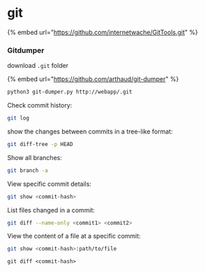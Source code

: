 # git

{% embed url="https://github.com/internetwache/GitTools.git" %}

### Gitdumper

download `.git` folder

{% embed url="https://github.com/arthaud/git-dumper" %}

```sh
python3 git-dumper.py http://webapp/.git
```







Check commit history:

```sh
git log
```

show the changes between commits in a tree-like format:

```sh
git diff-tree -p HEAD
```

Show all branches:

```sh
git branch -a
```

View specific commit details:

```sh
git show <commit-hash>
```

List files changed in a commit:

```sh
git diff --name-only <commit1> <commit2>
```

View the content of a file at a specific commit:

```sh
git show <commit-hash>:path/to/file
```



```
git diff <commit-hash>
```
